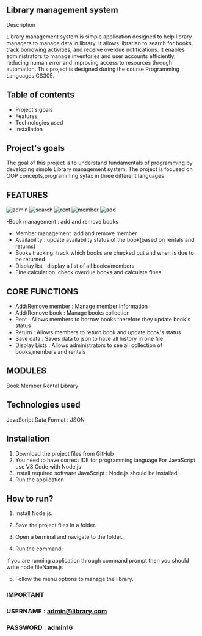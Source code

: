 Library management system
---



Description

Library management system is simple application designed to help library managers to manage data in library. It allows librarian to search for books, track borrowing activities, and receive overdue notifications. It enables administrators to manage inventories and user accounts efficiently, reducing human error and improving access to resources through automation.
This project is designed during the course  Programming Languages  CS305.



Table of contents
---

- Project's goals
- Features
- Technologies used
- Installation


Project's goals
--
The goal of this project is to understand fundamentals of programming by developing simple Library management system.
The project is focused on OOP concepts,programming sytax in three different languages


FEATURES
---

![admin](https://img.shields.io/badge/admin-login-teal.svg?style=flat-square) 
![search](https://img.shields.io/badge/search-books-yellowgreen.svg?style=flat-square)
![rent](https://img.shields.io/badge/rent-books-ff69b4.svg?style=flat-square)
![member](https://img.shields.io/badge/add-member-dodgerblue.svg?style=flat-square) 
![add](https://img.shields.io/badge/add-books-orange.svg?style=flat-square) 

-Book management : add and remove books
- Member management :add and remove member
- Availability : update availability status of the book(based on rentals and returns)
- Books tracking: track which books are checked out and when is due to be returned
- Display list  : display a list of all books/members
- Fine calculation: check overdue books and calculate fines


CORE FUNCTIONS
---

- Add/Remove member : Manage member information
- Add/Remove book : Manage books collection
- Rent :  Allows members to borrow books therefore they update book's status
- Return : Allows members to return book and update book's status
- Save data : Saves data to json to have all history in one file
- Display Lists : Allows administrators to see all collection of books,members and rentals


MODULES
---

Book
Member
Rental
Library

Technologies used 
---
JavaScript
Data Format : JSON



## Installation
1. Download the project files from GitHub
2. You need to have correct IDE for programming language
   For JavaScript use  VS Code with Node.js
3. Install required software
   JavaScript : Node.js should be installed
4. Run the application


## How to run?
1. Install Node.js.

2. Save the project files in a folder.

3. Open a terminal and navigate to the folder.

4. Run the command:

if you are running application through command prompt
then you should write node fileName.js


5. Follow the menu options to manage the library.

### IMPORTANT
### USERNAME : admin@library.com 
### PASSWORD : admin16




   


